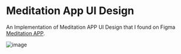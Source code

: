 # Meditation App UI Design

An Implementation of Meditation APP UI Design that I found on Figma [Meditation APP](https://www.figma.com/community/file/882888114457713282).

![image](https://github.com/AkhmadRamadani/meditationapp/blob/master/second%20shot%20v2.png)
